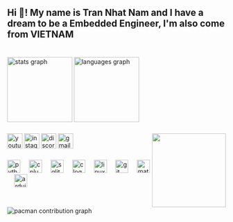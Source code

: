 <h2 align="left">Hi 👋! My name is Tran Nhat Nam and I have a dream to be a Embedded Engineer, I'm also come from VIETNAM</h2>

###

<br clear="both">

<div align="left">
  <img src="https://github-readme-stats.vercel.app/api?username=Leo4Bits&hide_title=false&hide_rank=false&show_icons=true&include_all_commits=true&count_private=true&disable_animations=false&theme=dracula&locale=en&hide_border=false&order=1" height="150" alt="stats graph"  />
  <img src="https://github-readme-stats.vercel.app/api/top-langs?username=Leo4Bits&locale=en&hide_title=false&layout=compact&card_width=320&langs_count=8&theme=tokyonight&hide_border=false&order=2" height="150" alt="languages graph"  />
</div>

###

<img align="right" height="170" src="https://cdn.dribbble.com/userupload/23251830/file/original-2dcade36a304e8a60f1d9061d5f57678.gif"  />

###

<div align="left">
  <img src="https://img.shields.io/static/v1?message=Youtube&logo=youtube&label=&color=FF0000&logoColor=white&labelColor=&style=for-the-badge" height="35" alt="youtube logo"  />
  <img src="https://img.shields.io/static/v1?message=Instagram&logo=instagram&label=&color=E4405F&logoColor=white&labelColor=&style=for-the-badge" height="35" alt="instagram logo"  />
  <img src="https://img.shields.io/static/v1?message=Discord&logo=discord&label=&color=7289DA&logoColor=white&labelColor=&style=for-the-badge" height="35" alt="discord logo"  />
  <img src="https://img.shields.io/static/v1?message=Gmail&logo=gmail&label=&color=D14836&logoColor=white&labelColor=&style=for-the-badge" height="35" alt="gmail logo"  />
</div>

###

<div align="left">
  <img src="https://cdn.jsdelivr.net/gh/devicons/devicon/icons/python/python-original.svg" height="30" alt="python logo"  />
  <img width="12" />
  <img src="https://cdn.jsdelivr.net/gh/devicons/devicon/icons/cplusplus/cplusplus-original.svg" height="30" alt="cplusplus logo"  />
  <img width="12" />
  <img src="https://cdn.jsdelivr.net/gh/devicons/devicon/icons/sqlite/sqlite-original.svg" height="30" alt="sqlite logo"  />
  <img width="12" />
  <img src="https://cdn.jsdelivr.net/gh/devicons/devicon/icons/c/c-original.svg" height="30" alt="c logo"  />
  <img width="12" />
  <img src="https://cdn.jsdelivr.net/gh/devicons/devicon/icons/linux/linux-original.svg" height="30" alt="linux logo"  />
  <img width="12" />
  <img src="https://cdn.jsdelivr.net/gh/devicons/devicon/icons/git/git-original.svg" height="30" alt="git logo"  />
  <img width="12" />
  <img src="https://cdn.jsdelivr.net/gh/devicons/devicon/icons/matlab/matlab-original.svg" height="30" alt="matlab logo"  />
  <img width="12" />
  <img src="https://cdn.jsdelivr.net/gh/devicons/devicon/icons/arduino/arduino-original.svg" height="30" alt="arduino logo"  />
</div>

###

<br clear="both">

<picture>
  <source media="(prefers-color-scheme: dark)" srcset="https://raw.githubusercontent.com/Leo4Bits/Leo4Bits/output/pacman-contribution-graph-dark.svg">
  <source media="(prefers-color-scheme: light)" srcset="https://raw.githubusercontent.com/Leo4Bits/Leo4Bits/output/pacman-contribution-graph.svg">
  <img alt="pacman contribution graph" src="https://raw.githubusercontent.com/Leo4Bits/Leo4Bits/output/pacman-contribution-graph.svg">
</picture>

###
